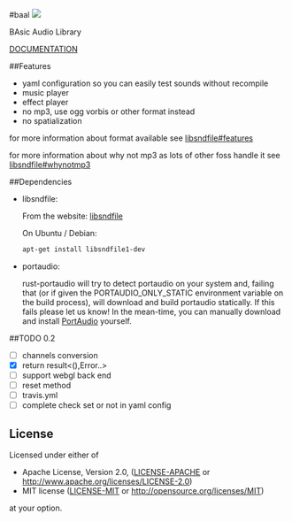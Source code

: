 #baal [![](http://meritbadge.herokuapp.com/baal)](https://crates.io/crates/baal)

BAsic Audio Library

[DOCUMENTATION](https://thiolliere.org/doc/baal_doc/baal/index.html)

##Features

* yaml configuration so you can easily test sounds without recompile
* music player
* effect player
* no mp3, use ogg vorbis or other format instead
* no spatialization

for more information about format available see [libsndfile#features](http://www.mega-nerd.com/libsndfile/#features)

for more information about why not mp3 as lots of other foss handle it see [libsndfile#whynotmp3](http://www.mega-nerd.com/libsndfile/FAQ.html#Q020)


##Dependencies

* libsndfile:

  From the website: [libsndfile](http://www.mega-nerd.com/libsndfile/#Download)

  On Ubuntu / Debian:
  ```sh
  apt-get install libsndfile1-dev
  ```

* portaudio:

  rust-portaudio will try to detect portaudio on your system and,
  failing that (or if given the PORTAUDIO\_ONLY\_STATIC environment variable on the build process),
  will download and build portaudio statically.
  If this fails please let us know!
  In the mean-time, you can manually download and install [PortAudio](http://www.portaudio.com/download.html) yourself.

##TODO 0.2

* [ ] channels conversion
* [x] return result<(),Error..>
* [ ] support webgl back end
* [ ] reset method
* [ ] travis.yml
* [ ] complete check set or not in yaml config

## License

Licensed under either of

* Apache License, Version 2.0, ([LICENSE-APACHE](LICENSE-APACHE) or http://www.apache.org/licenses/LICENSE-2.0)
* MIT license ([LICENSE-MIT](LICENSE-MIT) or http://opensource.org/licenses/MIT)

at your option.

